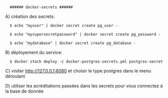      ###### docker-secrets ######
      

  A) création des secrets:
  
      $ echo "myuser" | docker secret create pg_user -

      $ echo "mysupersecretpassword" | docker secret create pg_password -

      $ echo "mydatabase" | docker secret create pg_database -
      
      
  B) déployement du service:
  
      $ docker stack deploy -c docker-postgres-secrets.yml postgres-secret
      
  C) visiter http://127.0.0.1:8080 et choisir le type postgres dans le menu déroulant
  
  D) utiliser les acréditations passées dans les secrets pour vous connectez à la base de donnée
